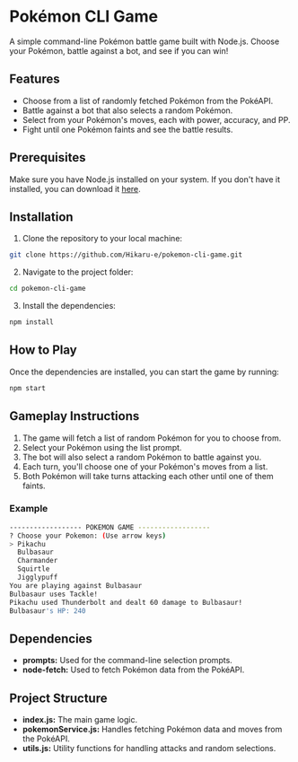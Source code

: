 # Pokémon CLI Game

A simple command-line Pokémon battle game built with Node.js. Choose your Pokémon, battle against a bot, and see if you can win!

## Features

- Choose from a list of randomly fetched Pokémon from the PokéAPI.
- Battle against a bot that also selects a random Pokémon.
- Select from your Pokémon's moves, each with power, accuracy, and PP.
- Fight until one Pokémon faints and see the battle results.

## Prerequisites

Make sure you have Node.js installed on your system. If you don't have it installed, you can download it [here](https://nodejs.org).

## Installation

1. Clone the repository to your local machine:

```bash
git clone https://github.com/Hikaru-e/pokemon-cli-game.git
```

2. Navigate to the project folder:

```bash
cd pokemon-cli-game
```

3. Install the dependencies:

```bash
npm install
```

## How to Play

Once the dependencies are installed, you can start the game by running:

```bash
npm start
```

## Gameplay Instructions

1. The game will fetch a list of random Pokémon for you to choose from.
1. Select your Pokémon using the list prompt.
1. The bot will also select a random Pokémon to battle against you.
1. Each turn, you'll choose one of your Pokémon's moves from a list.
1. Both Pokémon will take turns attacking each other until one of them faints.

### Example

```bash
------------------ POKEMON GAME ------------------
? Choose your Pokemon: (Use arrow keys)
> Pikachu
  Bulbasaur
  Charmander
  Squirtle
  Jigglypuff
You are playing against Bulbasaur
Bulbasaur uses Tackle!
Pikachu used Thunderbolt and dealt 60 damage to Bulbasaur!
Bulbasaur's HP: 240
```

## Dependencies

- **prompts:** Used for the command-line selection prompts.
- **node-fetch:** Used to fetch Pokémon data from the PokéAPI.

## Project Structure

- **index.js:** The main game logic.
- **pokemonService.js:** Handles fetching Pokémon data and moves from the PokéAPI.
- **utils.js:** Utility functions for handling attacks and random selections.
